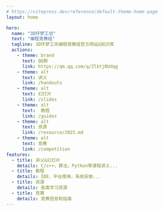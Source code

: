 ```yaml
---
# https://vitepress.dev/reference/default-theme-home-page
layout: home

hero:
  name: "3D环梦工坊"
  text: "编程竞赛组"
  tagline: 3D环梦工坊编程竞赛组官方网站&知识库
  actions:
    - theme: brand
      text: QQ群
      link: https://qm.qq.com/q/ZlktjRUdqg
    - theme: alt
      text: 讲义
      link: /handouts
    - theme: alt
      text: 幻灯片
      link: /slides 
    - theme: alt
      text:  教程
      link: /guides
    - theme: alt
      text: 资源
      link: /resource/2025.md
    - theme: alt
      text: 竞赛
      link: /competition
features:
  - title: 讲义&幻灯片
    details: C/c++，算法，Python等课程讲义...
  - title: 教程
    details: IDE，平台使用，系统安装...
  - title: 资源
    details: 各类学习资源
  - title: 竞赛
    details: 竞赛信息和指南
---
```



